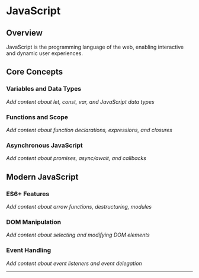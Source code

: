 # JavaScript

## Overview

JavaScript is the programming language of the web, enabling interactive and dynamic user experiences.

## Core Concepts

### Variables and Data Types
*Add content about let, const, var, and JavaScript data types*

### Functions and Scope
*Add content about function declarations, expressions, and closures*

### Asynchronous JavaScript
*Add content about promises, async/await, and callbacks*

## Modern JavaScript

### ES6+ Features
*Add content about arrow functions, destructuring, modules*

### DOM Manipulation
*Add content about selecting and modifying DOM elements*

### Event Handling
*Add content about event listeners and event delegation*

---
